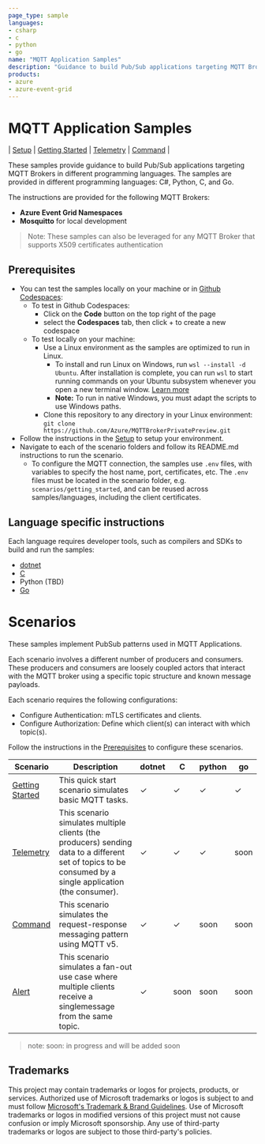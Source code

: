 ```yaml
---
page_type: sample
languages:
- csharp
- c
- python
- go
name: "MQTT Application Samples"
description: "Guidance to build Pub/Sub applications targeting MQTT Brokers."
products:
- azure
- azure-event-grid
---
```

# MQTT Application Samples

| [Setup](./Setup.md) | [Getting Started](./scenarios/getting_started/) | [Telemetry](./scenarios/telemetry/) | [Command](./scenarios/command/) |

These samples provide guidance to build Pub/Sub applications targeting MQTT Brokers in different programming languages. The samples are provided in different programming languages: C#, Python, C, and Go.

The instructions are provided for the following MQTT Brokers:
- **Azure Event Grid Namespaces** 
- **Mosquitto** for local development

> Note: These samples can also be leveraged for any MQTT Broker that supports X509 certificates authentication

## Prerequisites

- You can test the samples locally on your machine or in [Github Codespaces](https://docs.github.com/en/codespaces):
    - To test in Github Codespaces:
        -  Click on the **Code** button on the top right of the page
        -  select the **Codespaces** tab, then click + to create a new codespace
    - To test locally on your machine:
        - Use a Linux environment as the samples are optimized to run in Linux.
            - To install and run Linux on Windows, run `wsl --install -d Ubuntu`. After installation is complete, you can run `wsl` to start running commands on your Ubuntu subsystem whenever you open a new terminal window. [Learn more](https://learn.microsoft.com/en-us/windows/wsl/)
            - **Note:** To run in native Windows, you must adapt the scripts to use Windows paths.
        - Clone this repository to any directory in your Linux environment: `git clone https://github.com/Azure/MQTTBrokerPrivatePreview.git`
- Follow the instructions in the [Setup](./Setup.md) to setup your environment.
- Navigate to each of the scenario folders and follow its README.md instructions to run the scenario.
    - To configure the MQTT connection, the samples use `.env` files, with variables to specify the host name, port, certificates, etc. The `.env` files must be located in the scenario folder, e.g. `scenarios/getting_started`, and can be reused across samples/languages, including the client certificates.

## Language specific instructions

Each language requires developer tools, such as compilers and SDKs to build and run the samples:

- [dotnet](./mqttclients/dotnet/README.md)
- [C](./mqttclients/c/README.md)
- Python (TBD)
- [Go](./mqttclients/go/README.md)

# Scenarios

These samples implement PubSub patterns used in MQTT Applications.

Each scenario involves a different number of producers and consumers. These producers and consumers are loosely coupled actors that interact with the MQTT broker using a specific topic structure and known message payloads.

Each scenario requires the following configurations:

- Configure Authentication: mTLS certificates and clients.
- Configure Authorization: Define which client(s) can interact with which topic(s).

Follow the instructions in the [Prerequisites](#magic_wand-prerequisites) to configure these scenarios.

| Scenario | Description | dotnet | C | python | go |
| -------- | ------------|--------|---|------- | -- |
| [Getting Started](./scenarios/getting_started/) | This quick start scenario simulates basic MQTT tasks.| &check;| &check;| &check;| &check; |
| [Telemetry](./scenarios/telemetry/)  | This scenario simulates multiple clients (the producers) sending data to a different set of topics to be consumed by a single application (the consumer). | &check;| &check;| &check;| soon | 
| [Command](./scenarios/command/)  | This scenario simulates the request-response messaging pattern using MQTT v5.  | &check;| &check; | soon | soon |
| [Alert](./scenarios/alert/)  | This scenario simulates a fan-out use case where multiple clients receive a singlemessage from the same topic.  |  &check;| soon| soon| soon |

>note: soon: in progress and will be added soon

## Trademarks

This project may contain trademarks or logos for projects, products, or services. Authorized use of Microsoft trademarks or logos is subject to and must follow [Microsoft's Trademark & Brand Guidelines](https://www.microsoft.com/en-us/legal/intellectualproperty/trademarks/usage/general). Use of Microsoft trademarks or logos in modified versions of this project must not cause confusion or imply Microsoft sponsorship. Any use of third-party trademarks or logos are subject to those third-party's policies.
